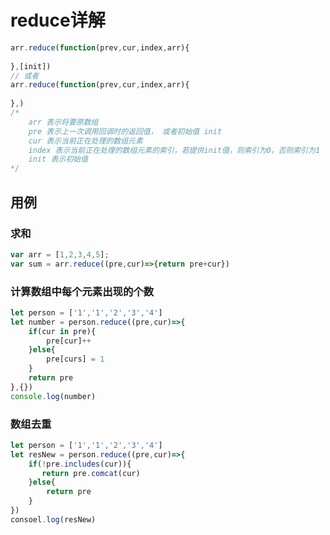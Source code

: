 # reduce详解

```javascript
arr.reduce(function(prev,cur,index,arr){
    
},[init])
// 或者
arr.reduce(function(prev,cur,index,arr){
    
},)
/*
	arr 表示将要原数组
	pre 表示上一次调用回调时的返回值， 或者初始值 init
	cur 表示当前正在处理的数组元素
	index 表示当前正在处理的数组元素的索引，若提供init值，则索引为0，否则索引为1
	init 表示初始值
*/


```

## 用例

### 求和

```javascript
var arr = [1,2,3,4,5];
var sum = arr.reduce((pre,cur)=>{return pre+cur})
```

### 计算数组中每个元素出现的个数

```javascript
let person = ['1','1','2','3','4']
let number = person.reduce((pre,cur)=>{
    if(cur in pre){
     	pre[cur]++
    }else{
        pre[curs] = 1
    }
    return pre
},{})
console.log(number)
```

### 数组去重

```javascript
let person = ['1','1','2','3','4']
let resNew = person.reduce((pre,cur)=>{
    if(!pre.includes(cur)){
       return pre.comcat(cur)
    }else{
        return pre
    }
})
consoel.log(resNew)
```

